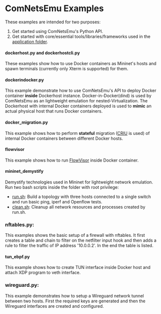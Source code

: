 # ComNetsEmu Examples #

These examples are intended for two purposes:

1. Get started using ComNetsEmu's Python API.
2. Get started with core/essential tools/libraries/frameworks used in the [application folder](../app/).

#### dockerhost.py and dockerhostcli.py

These examples show how to use Docker containers as Mininet's hosts and spawn terminals (currently only Xterm is
supported) for them.

#### dockerindocker.py

This example demonstrate how to use ComNetsEmu's API to deploy Docker container **inside** Dockerhost instance.
Docker-in-Docker(dind) is used by ComNetsEmu as an lightweight emulation for nested-Virtualization. The Dockerhost with
internal Docker containers deployed is used to **mimic** an actual physical host that runs Docker containers.

#### docker_migration.py

This example shows how to perform **stateful** migration ([CRIU](https://criu.org/Main_Page) is used) of internal Docker
containers between different Docker hosts.

#### flowvisor

This example shows how to run [FlowVisor](https://github.com/OPENNETWORKINGLAB/flowvisor/wiki) inside Docker container.

#### mininet_demystify

Demystify technologies used in Mininet for lightweight network emulation.
Run two bash scripts inside the folder with root privilege:
- [run.sh](./mininet_demystify/run.sh): Build a topology with three hosts connected to a single switch and run basic
    ping, iperf and Openflow tests.
- [clean.sh](./mininet_demystify/clean.sh): Cleanup all network resources and processes created by run.sh.

### nftables.py:

This examples shows the basic setup of a firewall with nftables. It first creates
a table and chain to filter on the netfilter input hook and then adds a rule to
filter the traffic of IP address '10.0.0.2'. In the end the table is listed.

#### tun_ebpf.py

This example shows how to create TUN interface inside Docker host and attach XDP program to veth interface.

### wireguard.py:

This example demonstrates how to setup a Wireguard network tunnel between two
hosts. First the required keys are generated and then the Wireguard interfaces
are created and configured.
